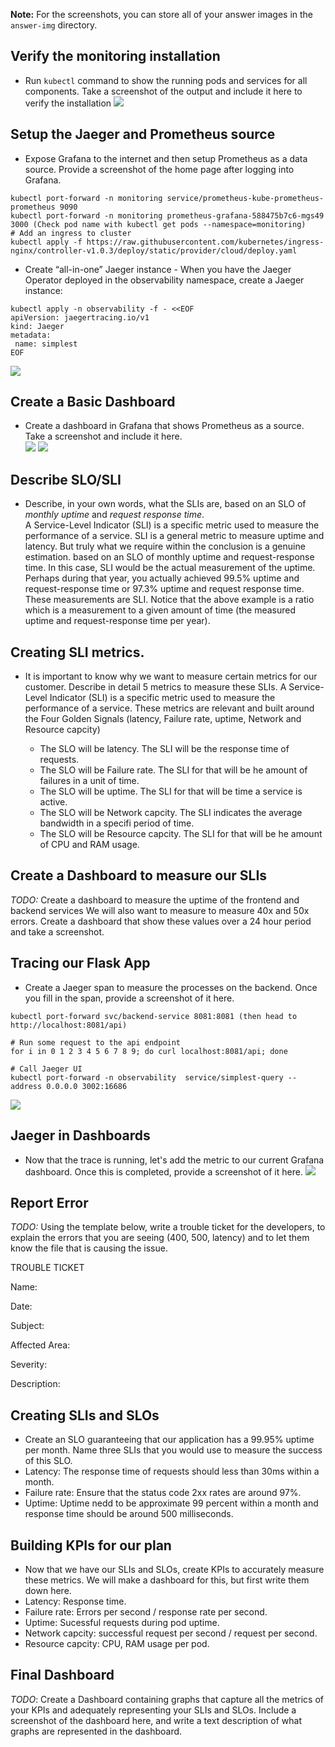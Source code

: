 [//]: # (Image References)

[image1]: ./answer-img/Exposing_Grafana.png
[image2]: ./answer-img/verify_the_monitoring_installation.png
[image3]: ./answer-img/dataSourcePrometheus2.png
[image4]: ./answer-img/dataSourcePrometheus.png
[image5]: ./answer-img/jaegerSpan.png
[image6]: ./answer-img/jaegerGrafana.png

**Note:** For the screenshots, you can store all of your answer images in the `answer-img` directory.

## Verify the monitoring installation

* Run `kubectl` command to show the running pods and services for all components. Take a screenshot of the output and include it here to verify the installation
![][image2]  
## Setup the Jaeger and Prometheus source
* Expose Grafana to the internet and then setup Prometheus as a data source. Provide a screenshot of the home page after logging into Grafana.  
```
kubectl port-forward -n monitoring service/prometheus-kube-prometheus-prometheus 9090
kubectl port-forward -n monitoring prometheus-grafana-588475b7c6-mgs49  3000 (Check pod name with kubectl get pods --namespace=monitoring)
# Add an ingress to cluster
kubectl apply -f https://raw.githubusercontent.com/kubernetes/ingress-nginx/controller-v1.0.3/deploy/static/provider/cloud/deploy.yaml
```
* Create “all-in-one” Jaeger instance - When you have the Jaeger Operator deployed in the observability namespace, create a Jaeger instance:  
```
kubectl apply -n observability -f - <<EOF
apiVersion: jaegertracing.io/v1
kind: Jaeger
metadata:
 name: simplest
EOF
```  
![][image1]  
## Create a Basic Dashboard
* Create a dashboard in Grafana that shows Prometheus as a source. Take a screenshot and include it here.  
![][image3] 
![][image4] 
## Describe SLO/SLI
* Describe, in your own words, what the SLIs are, based on an SLO of *monthly uptime* and *request response time*.  
A Service-Level Indicator (SLI) is a specific metric used to measure the performance of a service. SLI is a general metric to measure uptime and latency.  But truly what we require within the conclusion is a genuine estimation.  based on an SLO of monthly uptime and request-response time. In this case,  SLI would be the actual measurement of the uptime. Perhaps during that year, you actually achieved 99.5% uptime and request-response time or 97.3% uptime and request response time. These measurements are SLI. Notice that the above example is a ratio which is a measurement to a given amount of time (the measured uptime and request-response time per year).   
## Creating SLI metrics.
* It is important to know why we want to measure certain metrics for our customer. Describe in detail 5 metrics to measure these SLIs. 
A Service-Level Indicator (SLI) is a specific metric used to measure the performance of a service. These metrics are relevant and built around the Four Golden Signals (latency, Failure rate, uptime, Network and Resource capcity)

  * The SLO will be latency. The SLI will be the response time of requests.   
  * The SLO will be Failure rate. The SLI for that will be he amount of failures in a unit of time.  
  * The SLO will be uptime. The SLI for that will be time a service is active.  
  * The SLO will be Network capcity. The SLI indicates the average bandwidth in a specifi period of time.  
  * The SLO will be Resource capcity. The SLI for that will be he amount of CPU and RAM usage.

## Create a Dashboard to measure our SLIs
*TODO:* Create a dashboard to measure the uptime of the frontend and backend services We will also want to measure to measure 40x and 50x errors. Create a dashboard that show these values over a 24 hour period and take a screenshot.

## Tracing our Flask App
*  Create a Jaeger span to measure the processes on the backend. Once you fill in the span, provide a screenshot of it here.
```
kubectl port-forward svc/backend-service 8081:8081 (then head to http://localhost:8081/api)

# Run some request to the api endpoint
for i in 0 1 2 3 4 5 6 7 8 9; do curl localhost:8081/api; done

# Call Jaeger UI
kubectl port-forward -n observability  service/simplest-query --address 0.0.0.0 3002:16686
```
![][image5]   
## Jaeger in Dashboards
* Now that the trace is running, let's add the metric to our current Grafana dashboard. Once this is completed, provide a screenshot of it here.
![][image6] 
## Report Error
*TODO:* Using the template below, write a trouble ticket for the developers, to explain the errors that you are seeing (400, 500, latency) and to let them know the file that is causing the issue.

TROUBLE TICKET

Name:

Date:

Subject:

Affected Area:

Severity:

Description:


## Creating SLIs and SLOs
* Create an SLO guaranteeing that our application has a 99.95% uptime per month. Name three SLIs that you would use to measure the success of this SLO.  
 * Latency: The response time of requests should less than 30ms within a month.
 * Failure rate: Ensure that the status code 2xx rates are around 97%.
 * Uptime: Uptime nedd to be approximate 99 percent within a month and response time should be around 500 milliseconds.
   
## Building KPIs for our plan
* Now that we have our SLIs and SLOs, create KPIs to accurately measure these metrics. We will make a dashboard for this, but first write them down here.  
 * Latency: Response time.  
 * Failure rate: Errors per second / response rate per second.    
 * Uptime: Sucessful requests during pod uptime.  
 * Network capcity: successful request per second /  request per second.  
 * Resource capcity: CPU, RAM usage per pod.  
## Final Dashboard
*TODO*: Create a Dashboard containing graphs that capture all the metrics of your KPIs and adequately representing your SLIs and SLOs. Include a screenshot of the dashboard here, and write a text description of what graphs are represented in the dashboard.  
